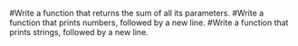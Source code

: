#Write a function that returns the sum of all its parameters.
#Write a function that prints numbers, followed by a new line.
#Write a function that prints strings, followed by a new line.
